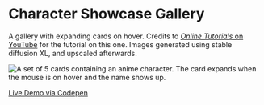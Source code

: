 # Character Showcase Gallery
A gallery with expanding cards on hover. Credits to [*Online Tutorials* on YouTube](https://youtu.be/-9vp6PyBZdE) for the tutorial on this one. Images generated using stable diffusion XL, and upscaled afterwards.

![A set of 5 cards containing an anime character. The card expands when the mouse is on hover and the name shows up.](https://github.com/pleasedonotdisturb/character-showcase-gallery/blob/main/project-preview.gif?raw=true)

[Live Demo via Codepen](https://codepen.io/pleasedonotdisturb/pen/poqrZLZ)
